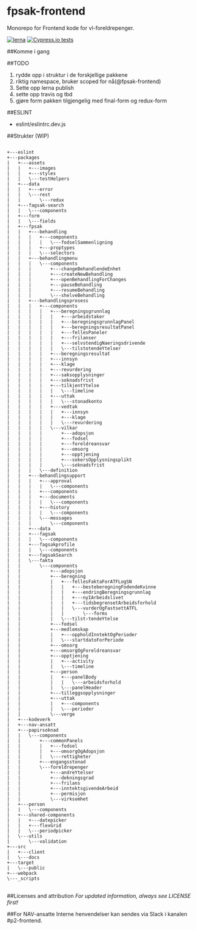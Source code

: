 # fpsak-frontend
Monorepo for Frontend kode for vl-foreldrepenger.

[![lerna](https://img.shields.io/badge/maintained%20with-lerna-cc00ff.svg)](https://lernajs.io/)
[![Cypress.io tests](https://img.shields.io/badge/cypress.io-tests-green.svg?style=flat-square)](https://cypress.io)

##Komme i gang

##TODO
1. rydde opp i struktur i de forskjellige pakkene
2. riktig namespace, bruker scoped for nå(@fpsak-frontend)
3. Sette opp lerna publish
4. sette opp travis og tbd
5. gjøre form pakken tilgjengelig med final-form og redux-form

##ESLINT
- eslint/eslintrc.dev.js 

##Strukter (WIP)
<pre>
<code>
+---eslint
+---packages
|   +---assets
|   |   +---images
|   |   +---styles
|   |   \---testHelpers
|   +---data
|   |   +---error
|   |   \---rest
|   |       \---redux
|   +---fagsak-search
|   |   \---components
|   +---form
|   |   \---fields
|   +---fpsak
|   |   +---behandling
|   |   |   +---components
|   |   |   |   \---fodselSammenligning
|   |   |   +---proptypes
|   |   |   \---selectors
|   |   +---behandlingmenu
|   |   |   \---components
|   |   |       +---changeBehandlendeEnhet
|   |   |       +---createNewBehandling
|   |   |       +---openBehandlingForChanges
|   |   |       +---pauseBehandling
|   |   |       +---resumeBehandling
|   |   |       \---shelveBehandling
|   |   +---behandlingsprosess
|   |   |   +---components
|   |   |   |   +---beregningsgrunnlag
|   |   |   |   |   +---arbeidstaker
|   |   |   |   |   +---beregningsgrunnlagPanel
|   |   |   |   |   +---beregningsresultatPanel
|   |   |   |   |   +---fellesPaneler
|   |   |   |   |   +---frilanser
|   |   |   |   |   +---selvstendigNaeringsdrivende
|   |   |   |   |   \---tilstotendeYtelser
|   |   |   |   +---beregningsresultat
|   |   |   |   +---innsyn
|   |   |   |   +---klage
|   |   |   |   +---revurdering
|   |   |   |   +---saksopplysninger
|   |   |   |   +---soknadsfrist
|   |   |   |   +---tilkjentYtelse
|   |   |   |   |   \---timeline
|   |   |   |   +---uttak
|   |   |   |   |   \---stonadkonto
|   |   |   |   +---vedtak
|   |   |   |   |   +---innsyn
|   |   |   |   |   +---klage
|   |   |   |   |   \---revurdering
|   |   |   |   \---vilkar
|   |   |   |       +---adopsjon
|   |   |   |       +---fodsel
|   |   |   |       +---foreldreansvar
|   |   |   |       +---omsorg
|   |   |   |       +---opptjening
|   |   |   |       +---sokersOpplysningsplikt
|   |   |   |       \---soknadsfrist
|   |   |   \---definition
|   |   +---behandlingsupport
|   |   |   +---approval
|   |   |   |   \---components
|   |   |   +---components
|   |   |   +---documents
|   |   |   |   \---components
|   |   |   +---history
|   |   |   |   \---components
|   |   |   \---messages
|   |   |       \---components
|   |   +---data
|   |   +---fagsak
|   |   |   \---components
|   |   +---fagsakprofile
|   |   |   \---components
|   |   +---fagsakSearch
|   |   \---fakta
|   |       \---components
|   |           +---adopsjon
|   |           +---beregning
|   |           |   +---fellesFaktaForATFLogSN
|   |           |   |   +---besteberegningFodendeKvinne
|   |           |   |   +---endringBeregningsgrunnlag
|   |           |   |   +---nyIArbeidslivet
|   |           |   |   +---tidsbegrensetArbeidsforhold
|   |           |   |   \---vurderOgFastsettATFL
|   |           |   |       \---forms
|   |           |   \---tilst›tendeYtelse
|   |           +---fodsel
|   |           +---medlemskap
|   |           |   +---oppholdInntektOgPerioder
|   |           |   \---startdatoForPeriode
|   |           +---omsorg
|   |           +---omsorgOgForeldreansvar
|   |           +---opptjening
|   |           |   +---activity
|   |           |   \---timeline
|   |           +---person
|   |           |   +---panelBody
|   |           |   |   \---arbeidsforhold
|   |           |   \---panelHeader
|   |           +---tilleggsopplysninger
|   |           +---uttak
|   |           |   +---components
|   |           |   \---perioder
|   |           \---verge
|   +---kodeverk
|   +---nav-ansatt
|   +---papirsoknad
|   |   \---components
|   |       +---commonPanels
|   |       |   +---fodsel
|   |       |   +---omsorgOgAdopsjon
|   |       |   \---rettigheter
|   |       +---engangsstonad
|   |       \---foreldrepenger
|   |           +---andreYtelser
|   |           +---dekningsgrad
|   |           +---frilans
|   |           +---inntektsgivendeArbeid
|   |           +---permisjon
|   |           \---virksomhet
|   +---person
|   |   \---components
|   +---shared-components
|   |   +---datepicker
|   |   +---flexGrid
|   |   \---periodpicker
|   \---utils
|       \---validation
+---src
|   +---client
|   \---docs
+---target
|   \---public
+---webpack
\---_scripts
</code>
</pre>

##Licenses and attribution
*For updated information, always see LICENSE first!*

##For NAV-ansatte
Interne henvendelser kan sendes via Slack i kanalen #p2-frontend.
